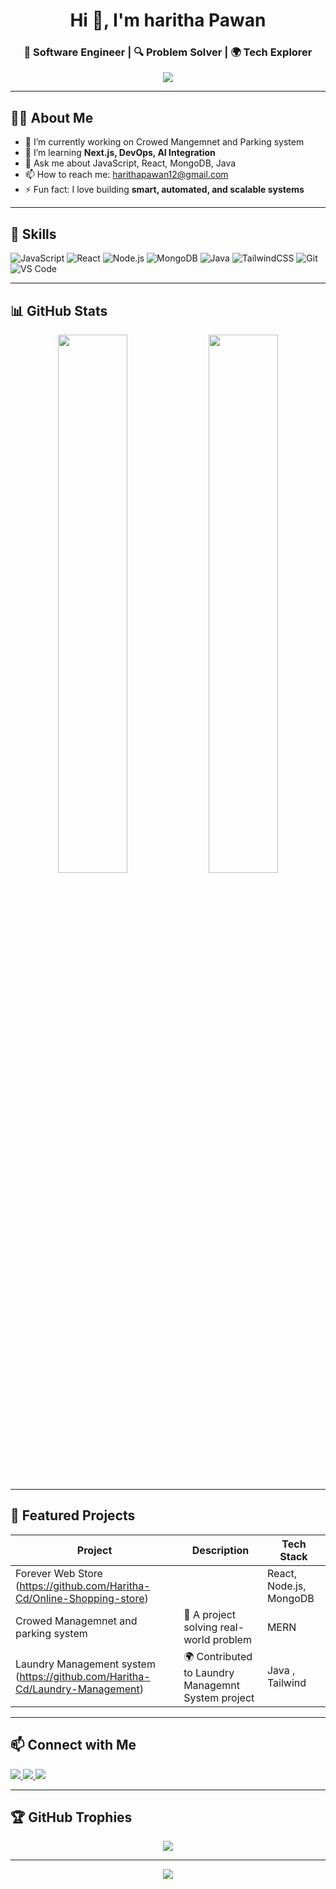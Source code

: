 <!-- Profile Header -->
<h1 align="center">Hi 👋, I'm haritha Pawan </h1>
<h3 align="center">🚀 Software Engineer | 🔍 Problem Solver | 🌍 Tech Explorer</h3>

<p align="center">
  <img src="https://readme-typing-svg.demolab.com/?lines=Full-Stack%20Developer;Open-Source%20Contributor;MERN%20Stack%20Expert;Always%20learning%20new%20things!&center=true&width=500&height=50">
</p>

---

<!-- About Me -->
## 🙋‍♂️ About Me

- 🔭 I’m currently working on  Crowed Mangemnet and Parking system
- 🌱 I’m learning **Next.js, DevOps, AI Integration**
- 💬 Ask me about JavaScript, React, MongoDB, Java
- 📫 How to reach me: harithapawan12@gmail.com 
- ⚡ Fun fact: I love building **smart, automated, and scalable systems**

---

<!-- Skills -->
## 🚀 Skills

![JavaScript](https://img.shields.io/badge/-JavaScript-F7DF1E?style=flat&logo=javascript)
![React](https://img.shields.io/badge/-React-61DAFB?style=flat&logo=react)
![Node.js](https://img.shields.io/badge/-Node.js-339933?style=flat&logo=node.js)
![MongoDB](https://img.shields.io/badge/-MongoDB-47A248?style=flat&logo=mongodb)
![Java](https://img.shields.io/badge/-Java-007396?style=flat&logo=java)
![TailwindCSS](https://img.shields.io/badge/-Tailwind%20CSS-38B2AC?style=flat&logo=tailwind-css)
![Git](https://img.shields.io/badge/-Git-F05032?style=flat&logo=git)
![VS Code](https://img.shields.io/badge/-VS%20Code-007ACC?style=flat&logo=visual-studio-code)

---

<!-- GitHub Stats -->
## 📊 GitHub Stats

<p align="center">
  <img src="https://github-readme-stats.vercel.app/api?username=Haritha-CdE&show_icons=true&theme=radical" width="47%" />
  <img src="https://github-readme-streak-stats.herokuapp.com/?user=YOUR_USERNAME&theme=radical" width="47%" />
</p>

---

<!-- Projects -->
## 📌 Featured Projects

| Project | Description | Tech Stack |
|--------|-------------|------------|
| Forever Web Store (https://github.com/Haritha-Cd/Online-Shopping-store) || React, Node.js, MongoDB 
| Crowed Managemnet and parking system | 🧠 A project solving real-world problem | MERN |
| Laundry Management system (https://github.com/Haritha-Cd/Laundry-Management) | 🌍 Contributed to Laundry Managemnt System project | Java , Tailwind |

---

<!-- Connect -->
## 📫 Connect with Me

<p align="left">
  <a href="https://linkedin.com/in/yourusername" target="_blank">
    <img src="https://img.shields.io/badge/LinkedIn-0077B5?style=flat&logo=linkedin" />
  </a>
  <a href="https://twitter.com/yourusername" target="_blank">
    <img src="https://img.shields.io/badge/Twitter-1DA1F2?style=flat&logo=twitter" />
  </a>
  <a href="https://dev.to/yourusername" target="_blank">
    <img src="https://img.shields.io/badge/DEV.to-000000?style=flat&logo=dev.to" />
  </a>
</p>

---

<!-- GitHub Trophies -->
## 🏆 GitHub Trophies

<p align="center">
  <img src="https://github.githubassets.com/assets/pull-shark-default-498c279a747d.png" />
</p>

---

<!-- Visitors -->
<p align="center">
  <img src="https://komarev.com/ghpvc/?username=YOUR_USERNAME&label=Profile%20views&color=0e75b6&style=flat" />
</p>
